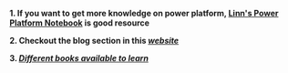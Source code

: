 **1. If you want to get more knowledge on power platform, [Linn's Power Platform Notebook](https://linnzawwin.blogspot.com/) is good resource**


**2. Checkout the blog section in this _[website](https://uds.systems/)_**


**3. _[Different books available to learn](https://carldesouza.com/books/)_**


